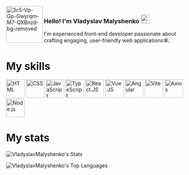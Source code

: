 <img align="left" style="width: 100px" src="https://i.ibb.co/4gnFkby/pixelated-image.png" alt="3c5-Vp-Gp-Gwyrqm-M7-QXBnzd-bg-removed" border="0">

### Hello! I'm Vladyslav Malyshenko <img src="https://user-images.githubusercontent.com/1303154/88677602-1635ba80-d120-11ea-84d8-d263ba5fc3c0.gif" width="24px" alt="hi">

I'm experienced front-end developer passionate about crafting engaging, user-friendly web applications🕸️.


### <h1>My skills</h1>

<div>
  <img src="https://img.freepik.com/free-icon/html-5_318-566077.jpg" height="50px" alt="HTML">                         
  <img src="https://upload.wikimedia.org/wikipedia/commons/thumb/6/62/CSS3_logo.svg/800px-CSS3_logo.svg.png" height="50px" alt="CSS">
  <img src="https://upload.wikimedia.org/wikipedia/commons/thumb/9/99/Unofficial_JavaScript_logo_2.svg/800px-Unofficial_JavaScript_logo_2.svg.png" height="50px" alt="JavaScript">
  <img src="https://upload.wikimedia.org/wikipedia/commons/thumb/4/4c/Typescript_logo_2020.svg/1200px-Typescript_logo_2020.svg.png"" height="50px" alt="TypeScript">
  <img src="https://upload.wikimedia.org/wikipedia/commons/thumb/a/a7/React-icon.svg/1200px-React-icon.svg.png" height="50px" alt="React.JS">
  <img src="https://upload.wikimedia.org/wikipedia/commons/thumb/9/95/Vue.js_Logo_2.svg/1200px-Vue.js_Logo_2.svg.png" height="50px" alt="Vue.JS">
  <img src="https://upload.wikimedia.org/wikipedia/commons/f/f7/Angular_gradient.png" width="50px"  alt="Angular">
  <img src="https://upload.wikimedia.org/wikipedia/commons/thumb/f/f1/Vitejs-logo.svg/1200px-Vitejs-logo.svg.png" height="50px" alt="Vite">
  <img src="https://axios-http.com/assets/logo.svg" width="50px" height="50px" alt="Axios">
  <img src="https://upload.wikimedia.org/wikipedia/commons/thumb/d/d9/Node.js_logo.svg/1200px-Node.js_logo.svg.png" width="50px"  alt="Node.js">
</div>

### <h1>My stats</h1>


![VladyslavMalyshenko's Stats](https://github-readme-stats-vladyslavs-projects-b7187cbd.vercel.app/api?username=VladyslavMalyshenko&rank_icon=github&theme=buefy&show_icons=true&hide_border=true&ring_color=fc90bb&count_private=true)

![VladyslavMalyshenko's Top Languages](https://github-readme-stats-vladyslavs-projects-b7187cbd.vercel.app/api/top-langs/?username=VladyslavMalyshenko&show_icons=true&theme=buefy&hide_border=true&layout=donut)
